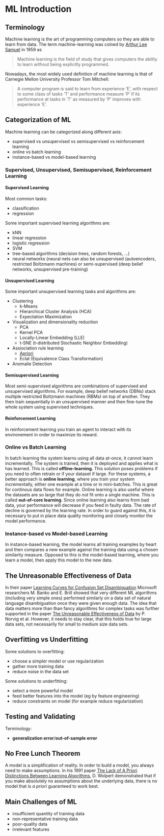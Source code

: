 # ML Introduction
## Terminology
Machine learning is the art of programming computers so they are able to learn from data. 
The term machine-learning was coined by [Arthur Lee Samuel](https://en.wikipedia.org/wiki/Arthur_Samuel) in 1959 as
> Machine learning is the field of study that gives computers the ability to learn without being explicitly programmed.

Nowadays, the most widely used definition of machine learning is that of Carnegie Mellon University Professor 
Tom Mitchell: 
> A computer program is said to learn from experience ‘E’, with respect to some class of tasks ‘T’ and performance measure ‘P’ if 
> its performance at tasks in ‘T’ as measured by ‘P’ improves with experience ‘E’.

## Categorization of ML
Machine learning can be categorized along different axis:
* supervised vs unsupervised vs semisupervised vs reinforcement learning
* online vs batch learning
* instance-based vs model-based learning

### Supervised, Unsupervised, Semisupervised, Reinforcement Learning
#### Supervised Learning
Most common tasks:
* classification
* regression

Some important supervised learning algorithms are:
* kNN
* linear regression
* logistic regression
* SVM
* tree-based algorithms (decision trees, random forests, ...)
* neural networks (neural nets can also be unsupervised (autoencoders, restricted Boltzmann machines) or semi-supervised (deep belief networks, unsupervised pre-training)

#### Unsupervised Learning
Some important unsupervised learning tasks and algorithms are:
* Clustering
  * k-Means
  * Hierarchical Cluster Analysis (HCA)
  * Expectation Maximization
* Visualization and dimensionality reduction
  * PCA
  * Kernel PCA
  * Locally-Linear Embedding (LLE)
  * t-SNE (t-distributed Stochastic Neighbor Embedding)
* Assiociation rule learning
  * [Apriori](https://en.wikipedia.org/wiki/Apriori_algorithm)
  * Eclat (Equivalence Class Transformation)
* Anomalie Detection
  
#### Semisupervised Learning
Most semi-supervised algorithms are combinations of supervised and unsupervised algorithms. For example, deep belief networks (DBNs) stack
multiple restricted Boltzmann machines (RBMs) on top of another. They then train sequentially in an unsupervised manner and then fine-tune
the whole system using supervised techniques.

#### Reinforcement Learning
In reinforcement learning you train an agent to interact with its environement in order to maximize its reward. 

### Online vs Batch Learning
In batch learning the system learns using all data at-once, it cannot learn incrementally. The system is trained, then it is deployed and applies what is has learned. This is called **offline-learning**. This solution poses problems if you need to often retrain or if your dataset if large. For these systems, a better approach is **online learning**, where you train your system incrementally, either one example at a time or in mini-batches. This is great for continous data flows for example. Online learning is also useful where the datasets are so large that they do not fit onto a single machine. This is called **out-of-core learning**. Since online learning also learns from bad data, your performance will decrease if you feed in faulty data. The rate of decline is governed by the learning rate. In order to guard against this, it is necessary to put in place data quality monitoring and closely monitor the model performance. 

### Instance-based vs Model-based Learning
In instance-based learning, the model learns all training examples by heart and then compares a new example against the training data using a chosen similarity measure. Opposed to this is the model-based learning, where you learn a model, then apply this model to the new data.  

## The Unreasonable Effectiveness of Data
In their paper [Learning Curves for Confusion Set Disambiguation](https://dl.acm.org/citation.cfm?id=1073017) Microsoft researchers M. Banko and E. Brill showed that very different ML algorithms (including very simple ones) performed similarly on a data set of natural language disambiguation once they were given enough data. The idea that data matters more than than fancy algorithms for complex tasks was further supported in the paper [The Unreasonable Effectiveness of Data](https://static.googleusercontent.com/media/research.google.com/en//pubs/archive/35179.pdf) by P. Norvig et al. However, it needs to stay clear, that this holds true for large data sets, not necessarily for small to medium size data sets. 

## Overfitting vs Underfitting
Some solutions to overfitting:
* choose a simpler model or use regularization
* gather more training data
* reduce noise in the data set

Some solutions to underfitting: 
* select a more powerful model
* feed better features into the model (eg by feature engineering)
* reduce constraints on model (for example reduce regularization)

## Testing and Validating
Terminology:
* **generalization error**/**out-of-sample error**

## No Free Lunch Theorem
A model is a simplification of reality. In order to build a model, you always need to make assumptions. In his 1991 paper [The Lack of A Priori Distinctions Between Learning Algorithms](http://citeseerx.ist.psu.edu/viewdoc/download?doi=10.1.1.390.9412&rep=rep1&type=pdf), D. Wolpert demonstrated that if you make absolutely no assumptions about the underlying data, there is no model that is *a priori* guaranteed to work best. 

## Main Challenges of ML
* insufficient quantity of training data
* non-representative training data
* poor-quality data
* irrelevant features
